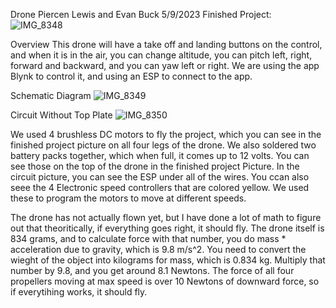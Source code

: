 Drone
Piercen Lewis and Evan Buck
5/9/2023
Finished Project:
![IMG_8348](https://github.com/Leg0evan/Capstone-Project/assets/90726739/8d6bf448-03c5-48ce-b79a-c450ba503b25)

Overview
This drone will have a take off and landing buttons on the control, and when it is in the air, you can change altitude, you can pitch left, right, forward and backward, and you can yaw left or right. We are using the app Blynk to control it, and using an ESP to connect to the app. 

Schematic Diagram
![IMG_8349](https://github.com/Leg0evan/Capstone-Project/assets/90726739/5a4b19c2-555c-4dfd-a974-7f471f18448d)

Circuit Without Top Plate
![IMG_8350](https://github.com/Leg0evan/Capstone-Project/assets/90726739/5955f5e1-e540-47df-8296-3166f50b614d)


We used 4 brushless DC motors to fly the project, which you can see in the finished project picture on all four legs of the drone. We also soldered two battery packs together, which when full, it comes up to 12 volts. You can see those on the top of the drone in the finished project Picture. In the circuit picture, you can see the ESP under all of the wires. You ccan also seee the 4 Electronic speed controllers that are colored yellow. We used these to program the motors to move at different speeds.

The drone has not actually flown yet, but I have done a lot of math to figure out that theoritically, if everything goes right, it should fly. The drone itself is 834 grams, and to calculate force with that number, you do mass * acceleration due to gravity, which is 9.8 m/s^2. You need to convert the wieght of the object into kilograms for mass, which is 0.834 kg. Multiply that number by 9.8, and you get around 8.1 Newtons. The force of all four propellers moving at max speed is over 10 Newtons of downward force, so if everytihing works, it should fly. 

